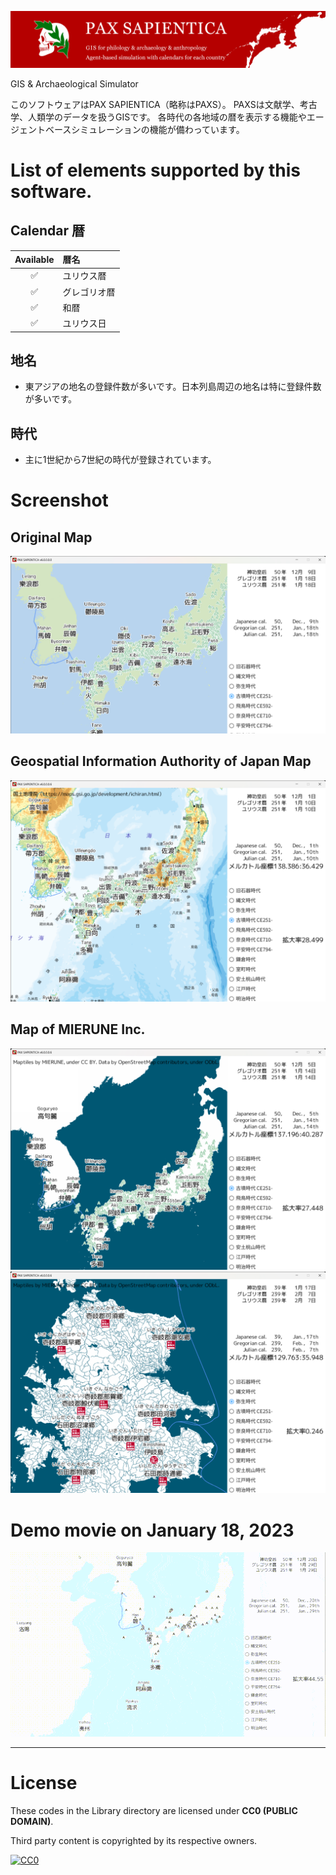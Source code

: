 ![PAX SAPIENTICA Logo](./Image/Logo/TitleBanner4.svg)

GIS & Archaeological Simulator

このソフトウェアはPAX SAPIENTICA（略称はPAXS）。
PAXSは文献学、考古学、人類学のデータを扱うGISです。
各時代の各地域の暦を表示する機能やエージェントベースシミュレーションの機能が備わっています。

# List of elements supported by this software.

## Calendar 暦

|Available|暦名|
|:---:|:---|
|✅|ユリウス暦|
|✅|グレゴリオ暦|
|✅|和暦|
|✅|ユリウス日|

## 地名
- 東アジアの地名の登録件数が多いです。日本列島周辺の地名は特に登録件数が多いです。

## 時代
- 主に1世紀から7世紀の時代が登録されています。

# Screenshot
## Original Map
![Screenshot](./Image/Screenshot/PAX%20SAPIENTICA%20v6.0.0.0.5%202023_01_19%201_43_40.png)
## Geospatial Information Authority of Japan Map
![Screenshot](./Image/Screenshot/PAX%20SAPIENTICA%20v6.0.0.0.6%202023_01_20%203_47_56.png)
## Map of MIERUNE Inc.
![Screenshot](./Image/Screenshot/PAX%20SAPIENTICA%20v6.0.0.0.6%202023_01_20%203_50_32.png)
![Screenshot](./Image/Screenshot/PAX%20SAPIENTICA%20v6.0.0.0.6%202023_01_20%204_19_34.png)

# Demo movie on January 18, 2023
![Demo movie](https://raw.githubusercontent.com/Asukana/pax-picture/main/PAX-SAPIENTICA-v6.0.0.0.0-2023-01-18-02-28-43.gif)


---

# License

These codes in the Library directory are licensed under **CC0 (PUBLIC DOMAIN)**.

Third party content is copyrighted by its respective owners.

[![CC0](https://mirrors.creativecommons.org/presskit/buttons/88x31/svg/cc-zero.svg "CC0")](http://creativecommons.org/publicdomain/zero/1.0/deed.en)
